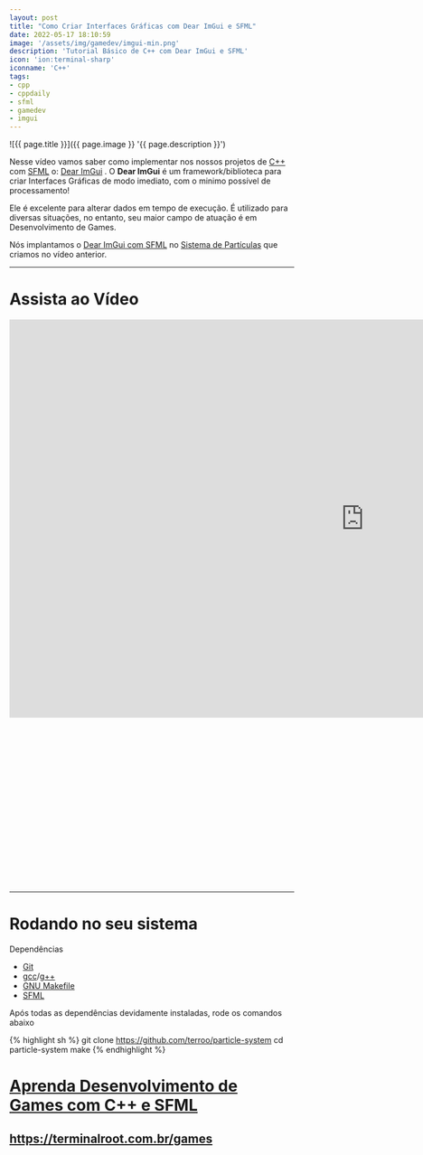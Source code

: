 ```yaml
---
layout: post
title: "Como Criar Interfaces Gráficas com Dear ImGui e SFML"
date: 2022-05-17 18:10:59
image: '/assets/img/gamedev/imgui-min.png'
description: 'Tutorial Básico de C++ com Dear ImGui e SFML'
icon: 'ion:terminal-sharp'
iconname: 'C++'
tags:
- cpp
- cppdaily
- sfml
- gamedev
- imgui
---
```


![{{ page.title }}]({{ page.image }} '{{ page.description }}')

Nesse vídeo vamos saber como implementar nos nossos projetos de [C++](https://terminalroot.com.br/tags#cpp) com [SFML](https://terminalroot.com.br/games) o: [Dear ImGui](https://github.com/ocornut/imgui) . O **Dear ImGui** é um framework/biblioteca para criar Interfaces Gráficas de modo imediato, com o minimo possível de processamento!

Ele é excelente para alterar dados em tempo de execução. É utilizado para diversas situações, no entanto, seu maior campo de atuação é em Desenvolvimento de Games.

Nós implantamos o [Dear ImGui com SFML](https://github.com/eliasdaler/imgui-sfml) no [Sistema de Partículas](https://youtu.be/e3OkHPkN95Y) que criamos no vídeo anterior.

---

# Assista ao Vídeo

<iframe width="1253" height="705" src="https://www.youtube.com/embed/XmiEkoqodcg" title="YouTube video player" frameborder="0" allow="accelerometer; autoplay; clipboard-write; encrypted-media; gyroscope; picture-in-picture" allowfullscreen></iframe>


<!-- SQUARE - GAMES ROOT -->
<script async src="//pagead2.googlesyndication.com/pagead/js/adsbygoogle.js"></script>
<ins class="adsbygoogle"
style="display:inline-block;width:336px;height:280px"
data-ad-client="ca-pub-2838251107855362"
data-ad-slot="5351066970"></ins>
<script>
(adsbygoogle = window.adsbygoogle || []).push({});
</script>

---

# Rodando no seu sistema
Dependências
+ [Git](https://terminalroot.com.br/tags#git)
+ [gcc](https://terminalroot.com.br/gcc)/[g++](https://terminalroot.com.br/g++)
+ [GNU Makefile](https://terminalroot.com.br/tags#make)
+ [SFML](https://terminalroot.com.br/tags#sfml)

Após todas as dependências devidamente instaladas, rode os comandos abaixo

{% highlight sh %}
git clone https://github.com/terroo/particle-system
cd particle-system
make
{% endhighlight %}

# [Aprenda Desenvolvimento de Games com C++ e SFML](https://terminalroot.com.br/games)
## <https://terminalroot.com.br/games>
